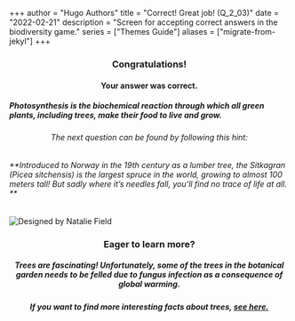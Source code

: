 +++
author = "Hugo Authors"
title = "Correct! Great job! (Q_2_03)"
date = "2022-02-21"
description = "Screen for accepting correct answers in the biodiversity game."
series = ["Themes Guide"]
aliases = ["migrate-from-jekyl"]
+++

### <center> Congratulations! </center>
#### <center> Your answer was correct. 
##### Photosynthesis is the biochemical reaction through which all green plants, including trees, make their food to live and grow. </center>

###### <center> The next question can be found by following this hint: </center>
###### **Introduced to Norway in the 19th century as a lumber tree, the Sitkagran (Picea sitchensis) is the largest spruce in the world, growing to almost 100 meters tall! But sadly where it’s needles fall, you’ll find no trace of life at all. **

![Designed by Natalie Field](/img/fungus.jpg)

### <center> Eager to learn more? </center>

##### <center> Trees are fascinating! Unfortunately, some of the trees in the botanical garden needs to be felled due to fungus infection as a consequence of global warming. </center>
##### <center> If you want to find more interesting facts about trees, [see here.](https://www.treehugger.com/facts-about-trees-4868798)
